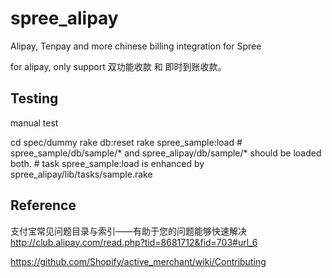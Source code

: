 spree_alipay
============

Alipay, Tenpay and more chinese billing integration for Spree

for alipay, only support 双功能收款 和 即时到账收款。


Testing
-------
manual test

  cd spec/dummy
  rake db:reset
  rake spree_sample:load   # spree_sample/db/sample/* and spree_alipay/db/sample/* should be loaded both.
                           # task spree_sample:load is enhanced by spree_alipay/lib/tasks/sample.rake


Reference
---------
支付宝常见问题目录与索引——有助于您的问题能够快速解决
http://club.alipay.com/read.php?tid=8681712&fid=703#url_6

https://github.com/Shopify/active_merchant/wiki/Contributing